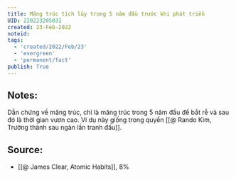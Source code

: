 ```yaml
---
title: Măng trúc tích lũy trong 5 năm đầu trước khi phát triển
UID: 220223205031
created: 23-Feb-2022
noteid:
tags:
  - 'created/2022/Feb/23'
  - 'evergreen'
  - 'permanent/fact'
publish: True
---
```

## Notes:
Dẫn chứng về măng trúc, chỉ là măng trúc trong 5 năm đầu để bắt rễ và sau đó là thời gian vươn cao. Ví dụ này giống trong quyển [[@ Rando Kim, Trưởng thành sau ngàn lần tranh đấu]].

## Source:
- [[@ James Clear, Atomic Habits]], 8%




